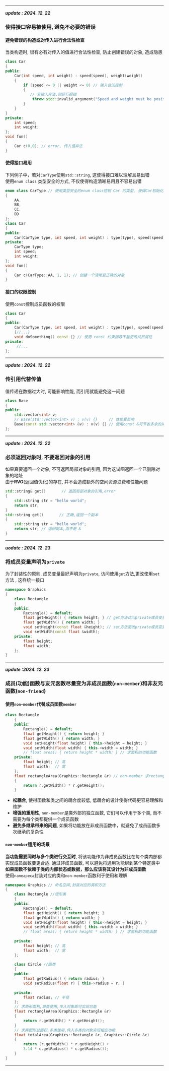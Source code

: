 
---
***update : 2024. 12. 22***
### 使得接口容易被使用, 避免不必要的错误
#### 避免错误的构造或对传入进行合法性检查
当类构造时, 很有必有对传入的值进行合法性检查, 防止创建错误的对象, 造成隐患
```cpp
class Car
{
public:
    Car(int speed, int weight) : speed(speed), weight(weight)
    {
        if (speed <= 0 || weight <= 0) // 输入合法控制
        {
           // 若输入非法,则运行报错
            throw std::invalid_argument("Speed and weight must be positive!");
        }
    }
}
private:
    int speed;
    int weight;
};
void fun()
{
    Car c(0,0); // error, 传入值非法
}
```
#### 使得接口易用
下列例子中，若对`CarType`使用`std::string`, 这使得接口难以理解且易出错  
使用`enum class` 类型安全的方式, 不仅使得构造清晰易用且不容易出错
```cpp
enum class CarType // 使用类型安全的enum class控制 Car 的类型, 使得Car初始化接口易于理解
{
    AA,
    BB,
    CC,
    DD
};
class Car
{
public:
    Car(CarType type, int speed, int weight) : type(type), speed(speed), weight(weight){ //.... }
private:
    CarType type;
    int speed;
    int weight;
};
void fun()
{
    Car c(CarType::AA, 1, 1); // 创建一个清晰且正确的对象
}
```
#### 接口的权限控制
使用`const`控制成员函数的权限
```cpp
class Car
{
public:
    Car(CarType type, int speed, int weight) : type(type), speed(speed), weight(weight)
    {//...}
    void doSomething() const {} // 使用 const 约束函数不能更改成员属性
private:
     //...
};
```
---
***update : 2024. 12. 22***
### 传引用代替传值
值传递在数据过大时, 可能影响性能, 而引用就能避免这一问题
```cpp
class Base
{
public:
    std::vector<int> v;
    // Base(std::vector<int> v) : v(v) {}     // 性能受影响
    Base(const std::vector<int> &v) : v(v) {} // 使用const &可节省多余的拷贝操作,性能更好 
};
```
---
***update : 2024. 12. 22***
### 必须返回对象时, 不要返回对象的引用
如果真要返回一个对象, 不可返回局部对象的引用, 因为这试图返回一个已删除对象的地址  
由于**RVO**(返回值优化)的存在, 并不会造成额外的空间资源浪费和性能问题
```cpp
std::string& get()       // 返回局部对象的引用,error
{
    std::string str = "hello world";
    return str;
}
std::string get()       // 正确,返回一个副本
{
    std::string str = "hello world";
    return str; // 返回副本,而不是 &
}
```
---
***uodate : 2024. 12 .23***
### 将成员变量声明为`private`
为了封装性的原则, 成员变量最好声明为`private`, 访问使用`get`方法,更改使用`set`方法 , 这样统一接口
```cpp
namespace Graphics
{
    class Rectangle
    {
    public:
        Rectangle() = default;
        float getHeight() { return height; } // get方法访问private成员变量
        float getWidth() { return width; }
        void setHeight(const float &height); // set方法更改private成员变量
        void setWidth(const float &width);
    private:
        float height;
        float width;
    };
}
```
---
***update :2024. 12. 23***
### 成员(功能)函数与友元函数尽量变为非成员函数(`non-member`)和非友元函数(`non-friend`)
#### 使用`non-member`代替成员函数`member`
```cpp
class Rectangle
    {
    public:
        Rectangle() = default;
        float getHeight() { return height; }
        float getWidth() { return width; }
        void setHeight(float height) { this->height = height; }
        void setWidth(float width) { this->width = width; }
        // float area() { return height * width; } // 求面积的功能函数
    private:
        float height; // 高
        float width;  // 宽
    };
    float rectangleArea(Graphics::Rectangle &r) // non-member 求rectangle面积 
    { 
        return r.getWidth() * r.getHeight(); 
    }
```
- **松耦合**, 使得函数和类之间的耦合度较低, 低耦合的设计使得代码更容易理解和维护
-  **增强的重用性**, `non-member`是类外部的独立函数, 它们可以作用于多个类, 而不需要为每个类都提供一个成员函数
- **避免多继承带来的问题**, 如果将功能放在非成员函数中，就避免了成员函数多次继承的复杂性
#### `non-member`适用的场景
**当功能需要同时与多个类进行交互时**, 将该功能作为非成员函数比在每个类内部都实现成员函数要更合适. 通过非成员函数, 可以避免将通用功能绑到某个特定类中  
**如果函数不依赖于类的内部状态或数据，那么应该将其设计为非成员函数**  
使用`nameapeca`封装对应的类和`non-member`函数利于使用和理解
```cpp
namespace Graphics // 命名空间,封装对应的类和方法
{
    class Rectangle //矩形类
    {
    public:
        Rectangle() = default;
        float getHeight() { return height; }
        float getWidth() { return width; }
        void setHeight(float height) { this->height = height; }
        void setWidth(float width) { this->width = width; }
        // float area() { return height * width; } // 求面积的功能函数
    
    private:
        float height; // 高
        float width;  // 宽
    };
    
    class Circle //圆类
    {
    public:
        float getRadius() { return radius; }
        void setRadius(float r) { this->radius = r; }
    
    private:
        float radius; // 半径
    };
    // 求矩形面积,单类使用,传入对象即可实现功能
    float rectangleArea(Graphics::Rectangle &r) 
    { 
        return r.getWidth() * r.getHeight(); 
    }
    // 求两图形总面积,多类使用,传入多类的对象实现相应功能
    float totalArea(Graphics::Rectangle &r, Graphics::Circle &c)
    {
        return (r.getWidth() * r.getHeight() + 
        3.14 * c.getRadius() * c.getRadius());
    }
}
```
---
